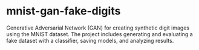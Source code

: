 # mnist-gan-fake-digits
Generative Adversarial Network (GAN) for creating synthetic digit images using the MNIST dataset. The project includes generating and evaluating a fake dataset with a classifier, saving models, and analyzing results.
